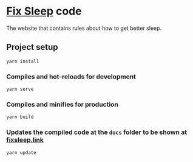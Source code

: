 # [Fix Sleep](https://fixsleep.link) code

The website that contains rules about how to get better sleep.

## Project setup

```
yarn install
```

### Compiles and hot-reloads for development

```
yarn serve
```

### Compiles and minifies for production

```
yarn build
```

### Updates the compiled code at the `docs` folder to be shown at [fixsleep.link](https://fixsleep.link)

```
yarn update
```

